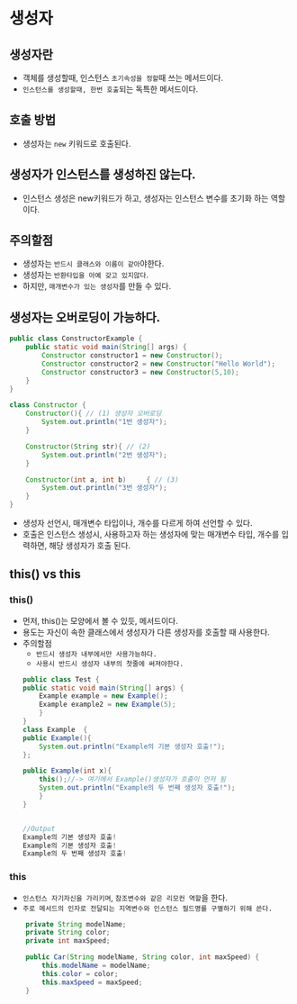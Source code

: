 # 생성자

## 생성자란
- 객체를 생성할때, 인스턴스 `초기속성을 정할`때 쓰는 메서드이다.
- `인스턴스를 생성할때, 한번 호출`되는 독특한 메서드이다.

## 호출 방법
-  생성자는 `new` 키워드로 호출된다.

## 생성자가 인스턴스를 생성하진 않는다.
- 인스턴스 생성은 new키워드가 하고, 생성자는 인스턴스 변수를 초기화 하는 역할 이다.

## 주의할점
- 생성자는 `반드시 클래스와 이름이 같아`야한다.
- 생성자는 `반환타입을 아예 갖고 있지않다`.
- 하지만, `매개변수가 있는 생성자`를 만들 수 있다.

## 생성자는 오버로딩이 가능하다.
```java
public class ConstructorExample {
    public static void main(String[] args) {
        Constructor constructor1 = new Constructor();
        Constructor constructor2 = new Constructor("Hello World");
        Constructor constructor3 = new Constructor(5,10);
    }
}

class Constructor {
    Constructor(){ // (1) 생성자 오버로딩
        System.out.println("1번 생성자");
    }

    Constructor(String str){ // (2) 
        System.out.println("2번 생성자");
    }

    Constructor(int a, int b)     { // (3) 
        System.out.println("3번 생성자");
    }
}
```
- 생성자 선언시, 매개변수 타입이나, 개수를 다르게 하여 선언할 수 있다.
- 호출은 인스턴스 생성시, 사용하고자 하는 생성자에 맞는 매개변수 타입, 개수를 입력하면, 해당 생성자가 호출 된다.

## this() vs this
### this()
- 먼저, this()는 모양에서 볼 수 있듯, 메서드이다.
- 용도는 자신이 속한 클래스에서 생성자가 다른 생성자를 호출할 때 사용한다.
- 주의할점
    - `반드시 생성자 내부에서만 사용가능하다.`
    - `사용시 반드시 생성자 내부의 첫줄에 써져야한다.`
    ```java
    public class Test {
    public static void main(String[] args) {
        Example example = new Example();
        Example example2 = new Example(5);
        }
    }
    class Example  {
    public Example(){
        System.out.println("Example의 기본 생성자 호출!");
    };

    public Example(int x){
        this();//-> 여기에서 Example()생성자가 호출이 먼저 됨
        System.out.println("Example의 두 번째 생성자 호출!");
        }
    }
    

    //Output
    Example의 기본 생성자 호출!
    Example의 기본 생성자 호출!
    Example의 두 번째 생성자 호출!
    ```
### this
- `인스턴스 자기자신을 가리키며`, `참조변수와 같은 리모컨 역할`을 한다.
- `주로 메서드의 인자로 전달되는 지역변수와 인스턴스 필드명를 구별하기 위해 쓴다.` 
```java
    private String modelName;
    private String color;
    private int maxSpeed;

    public Car(String modelName, String color, int maxSpeed) {
        this.modelName = modelName;
        this.color = color;
        this.maxSpeed = maxSpeed;
    }
```
